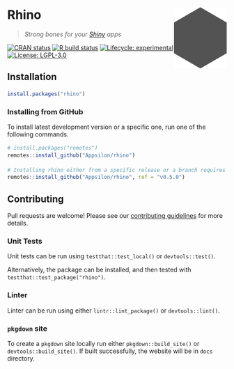 # Rhino <a href="https://appsilon.github.io/rhino/"><img src="man/figures/rhino.png" align="right" alt="Rhino logo" height="140"></a>
> _Strong bones for your [Shiny](https://shiny.rstudio.com/) apps_

<!-- badges: start -->
[![CRAN status](https://www.r-pkg.org/badges/version/rhino)](https://cran.r-project.org/package=rhino)
[![R build status](https://github.com/Appsilon/rhino/workflows/R-CMD-check/badge.svg)](https://github.com/Appsilon/rhino/actions)
[![Lifecycle: experimental](https://img.shields.io/badge/lifecycle-experimental-orange.svg)](https://lifecycle.r-lib.org/articles/stages.html#experimental)
[![License: LGPL-3.0](https://img.shields.io/badge/License-LGPL--3.0-blue.svg)](https://opensource.org/licenses/LGPL-3.0)
<!-- badges: end -->

## Installation
```r
install.packages("rhino")
```

### Installing from GitHub
To install latest development version or a specific one, run one of the following commands.
```r
# install.packages("remotes")
remotes::install_github("Appsilon/rhino")

# Installing rhino either from a specific release or a branch requires providing `ref` argument:
remotes::install_github("Appsilon/rhino", ref = "v0.5.0")
```


## Contributing
Pull requests are welcome! Please see our [contributing guidelines](.github/CONTRIBUTING.md) for more details.

### Unit Tests
Unit tests can be run using `testthat::test_local()` or `devtools::test()`.

Alternatively, the package can be installed, and then tested with `testthat::test_package("rhino")`.

### Linter
Linter can be run using either `lintr::lint_package()` or `devtools::lint()`.

### `pkgdown` site
To create a `pkgdown` site locally run either `pkgdown::build_site()` or `devtools::build_site()`.
If built successfully, the website will be in `docs` directory.
